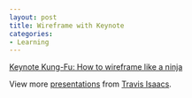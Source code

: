 ```yaml
---
layout: post
title: Wireframe with Keynote
categories:
- Learning
---
```



[Keynote Kung-Fu: How to wireframe like a ninja](http://www.slideshare.net/tbisaacs/keynote-kungfu-how-to-wireframe-like-a-ninja "Keynote Kung-Fu: How to wireframe like a ninja")

View more [presentations](http://www.slideshare.net/) from [Travis Isaacs](http://www.slideshare.net/tbisaacs).

